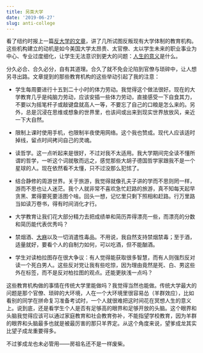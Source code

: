 ```yaml
---
title: 另类大学
date: '2019-06-27'
slug: anti-college
---
```


看了纽约时报上一篇[反大学的文章](https://www.nytimes.com/2019/06/08/opinion/sunday/college-anti-college-mainstream-universities.html)，讲了几所试图反叛现有大学体制的教育机构。这些机构建立的动机是如今美国大学太昂贵、太官僚、太以学生未来的职业事业为中心、专业过度细化，让学生无法意识到更大的问题：[人生的意义](/cn/2018/03/ikigai/)是什么。

分久必合、合久必分，自有其道理。合久了就不免会沦陷到官僚与琐碎中，让人想另寻出路。文章提到的那些教育机构的这些举动引起了我的注意：

- 学生每周要进行十五到二十小时的体力劳动。我觉得这个做法很好。现在的大学教育几乎是纯脑力劳动，应该安插一些体力劳动，直接感受一下自食其力，不要以为摇笔杆子或敲键盘就高人一等，不要忘了自己的口粮是怎么来的。另外，总是沉浸在思维或想象的世界里，也该间或出来到现实世界放放风，亲近一下大自然。

- 限制上课时使用手机，也限制半夜使用网络。这个我也赞成。现代人应该适时掉线，留点时间拷问自己的灵魂。

- 读哲学。这一点听起来是很好，不过对我不太适用。我大学期间完全读不懂所谓的哲学，一听这个词就敬而远之，感觉那些大胡子德国哲学家跟我不是一个星球的人。现在依然看不太懂，只不过没那么犯怵了。

- 结合静修的周游世界。关于旅游，我觉得就像孔夫子讲的学而不思则罔一样，游而不思也让人迷茫。我个人就非常不喜欢急忙赶路的旅游，真不知每天起早贪黑、累得要死要活图个啥。回头一想，记忆里只剩下照相和赶路。行万里路当如读万卷书，得有时间消化才行。

- 大学教育让我们花大部分精力去把成绩单和简历弄得漂亮一些，而漂亮的分数和简历能代表优秀吗？

- 禁烟酒、[大麻](/cn/2018/10/pot/)以及一切消遣性毒品。不用说，我自然支持禁烟禁毒；至于酒，适量就好，要看个人的自制力如何，可以吃酒，但不能酗酒。

- 学生对读柏拉图存在很大争议：有人觉得能获取很多智慧，而有人则强烈反对读一个死白男人。这些反对党让我有些吃惊，因为理由竟然是死、白、男这些外在标签，而不是反对柏拉图的观点。还能更肤浅一点吗？

这些教育机构做的事情在传统大学里能做吗？我觉得当然也能做。传统大学最大的问题是那个官僚、琐碎的大环境，人在一个大环境里很容易怂（羊群效应），比如看别的同学在拼命复习准备考试时，一个人就很难把这时间花在冥想人生的意义上。说到底，还是看学生个人是否有足够高的眼界和足够开放的头脑。这个眼界和头脑我觉得应该可以通过家庭教育和社会教育弥补，不能指望学校教育，因为羊群的眼界和头脑最多也就是被最厉害的那只羊界定。从这个角度来说，望爹成龙其实比望子成龙重要得多。

不过爹成龙也未必管用——房祖名还不是一样废柴。
